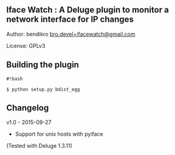 ## Iface Watch : A Deluge plugin to monitor a network interface for IP changes ##

Author: bendikro <bro.devel+ifacewatch@gmail.com>


License: GPLv3

## Building the plugin ##

```
#!bash

$ python setup.py bdist_egg
```


## Changelog ##

v1.0 - 2015-09-27

* Support for unix hosts with pyiface

(Tested with Deluge 1.3.11)
